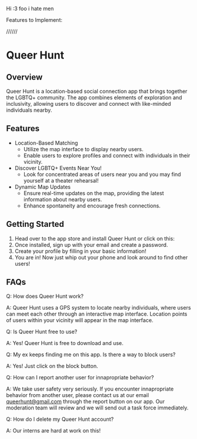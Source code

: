 Hi :3
foo
i hate men


Features to Implement:

//////

# Queer Hunt 

## Overview
Queer Hunt is a location-based social connection app that brings together the LGBTQ+ community. The app combines elements of exploration and inclusivity, allowing users to discover and connect with like-minded individuals nearby. 


## Features
- Location-Based Matching
    - Utilize the map interface to display nearby users.
    - Enable users to explore profiles and connect with individuals in their vicinity.
- Discover LGBTQ+ Events Near You!
    - Look for concentrated areas of users near you and you may find yourself at a theater rehearsal!
- Dynamic Map Updates
    - Ensure real-time updates on the map, providing the latest information about nearby users.
    - Enhance spontaneity and encourage fresh connections.


## Getting Started
1. Head over to the app store and install Queer Hunt or click on this: <link url>
2. Once installed, sign up with your email and create a password.
3. Create your profile by filling in your basic information!
4. You are in! Now just whip out your phone and look around to find other users!



## FAQs
Q: How does Queer Hunt work? 

A: Queer Hunt uses a GPS system to locate nearby individuals, where users can meet each other through an interactive map interface. Location points of users within your vicinity will appear in the map interface. 


Q: Is Queer Hunt free to use? 

A: Yes! Queer Hunt is free to download and use.


Q: My ex keeps finding me on this app. Is there a way to block users? 

A: Yes! Just click on the block button.


Q: How can I report another user for innapropriate behavior? 

A: We take user safety very seriously. If you encounter innapropriate behavior from another user, please contact us at our email queerhunt@gmail.com through the report button on our app. Our moderation team will review and we will send out a task force immediately.


Q: How do I delete my Queer Hunt account?

A: Our interns are hard at work on this!




